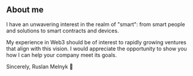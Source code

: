 ## About me

I have an unwavering interest in the realm of "smart": from smart people and solutions to smart contracts and devices.

My experience in Web3 should be of interest to rapidly growing ventures that align with this vision. 
I would appreciate the opportunity to show you how I can help your company meet its goals. 

Sincerely, 
Ruslan Melnyk 👋
